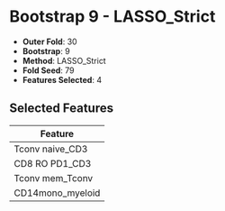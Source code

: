 # Bootstrap 9 - LASSO_Strict

- **Outer Fold**: 30
- **Bootstrap**: 9
- **Method**: LASSO_Strict
- **Fold Seed**: 79
- **Features Selected**: 4

## Selected Features

| Feature |
|---------|
| Tconv naive_CD3 |
| CD8 RO PD1_CD3 |
| Tconv mem_Tconv |
| CD14mono_myeloid |
